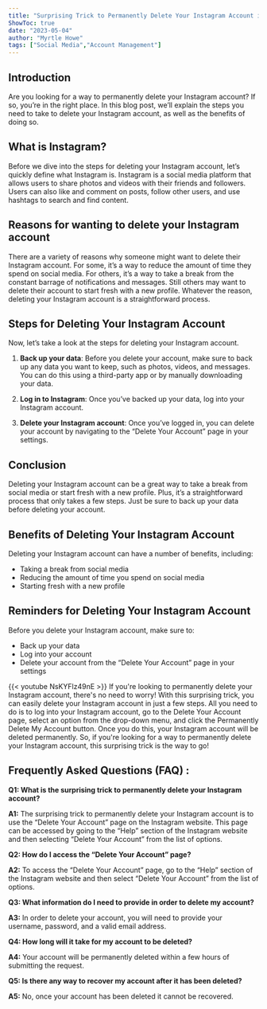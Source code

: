 ```yaml
---
title: "Surprising Trick to Permanently Delete Your Instagram Account in Just a Few Steps!"
ShowToc: true 
date: "2023-05-04"
author: "Myrtle Howe" 
tags: ["Social Media","Account Management"]
---
```

## Introduction

Are you looking for a way to permanently delete your Instagram account? If so, you’re in the right place. In this blog post, we’ll explain the steps you need to take to delete your Instagram account, as well as the benefits of doing so. 

## What is Instagram?

Before we dive into the steps for deleting your Instagram account, let’s quickly define what Instagram is. Instagram is a social media platform that allows users to share photos and videos with their friends and followers. Users can also like and comment on posts, follow other users, and use hashtags to search and find content.

## Reasons for wanting to delete your Instagram account

There are a variety of reasons why someone might want to delete their Instagram account. For some, it’s a way to reduce the amount of time they spend on social media. For others, it’s a way to take a break from the constant barrage of notifications and messages. Still others may want to delete their account to start fresh with a new profile. Whatever the reason, deleting your Instagram account is a straightforward process.

## Steps for Deleting Your Instagram Account

Now, let’s take a look at the steps for deleting your Instagram account. 

1. **Back up your data**: Before you delete your account, make sure to back up any data you want to keep, such as photos, videos, and messages. You can do this using a third-party app or by manually downloading your data.

2. **Log in to Instagram**: Once you’ve backed up your data, log into your Instagram account.

3. **Delete your Instagram account**: Once you’ve logged in, you can delete your account by navigating to the “Delete Your Account” page in your settings.

## Conclusion

Deleting your Instagram account can be a great way to take a break from social media or start fresh with a new profile. Plus, it’s a straightforward process that only takes a few steps. Just be sure to back up your data before deleting your account. 

## Benefits of Deleting Your Instagram Account

Deleting your Instagram account can have a number of benefits, including: 

- Taking a break from social media 
- Reducing the amount of time you spend on social media 
- Starting fresh with a new profile 

## Reminders for Deleting Your Instagram Account

Before you delete your Instagram account, make sure to: 

- Back up your data 
- Log into your account 
- Delete your account from the “Delete Your Account” page in your settings

{{< youtube NsKYFlz49nE >}} 
If you're looking to permanently delete your Instagram account, there's no need to worry! With this surprising trick, you can easily delete your Instagram account in just a few steps. All you need to do is to log into your Instagram account, go to the Delete Your Account page, select an option from the drop-down menu, and click the Permanently Delete My Account button. Once you do this, your Instagram account will be deleted permanently. So, if you're looking for a way to permanently delete your Instagram account, this surprising trick is the way to go!

## Frequently Asked Questions (FAQ) :
**Q1: What is the surprising trick to permanently delete your Instagram account?**

**A1:** The surprising trick to permanently delete your Instagram account is to use the “Delete Your Account” page on the Instagram website. This page can be accessed by going to the “Help” section of the Instagram website and then selecting “Delete Your Account” from the list of options.

**Q2: How do I access the “Delete Your Account” page?**

**A2:** To access the “Delete Your Account” page, go to the “Help” section of the Instagram website and then select “Delete Your Account” from the list of options.

**Q3: What information do I need to provide in order to delete my account?**

**A3:** In order to delete your account, you will need to provide your username, password, and a valid email address.

**Q4: How long will it take for my account to be deleted?**

**A4:** Your account will be permanently deleted within a few hours of submitting the request.

**Q5: Is there any way to recover my account after it has been deleted?**

**A5:** No, once your account has been deleted it cannot be recovered.


